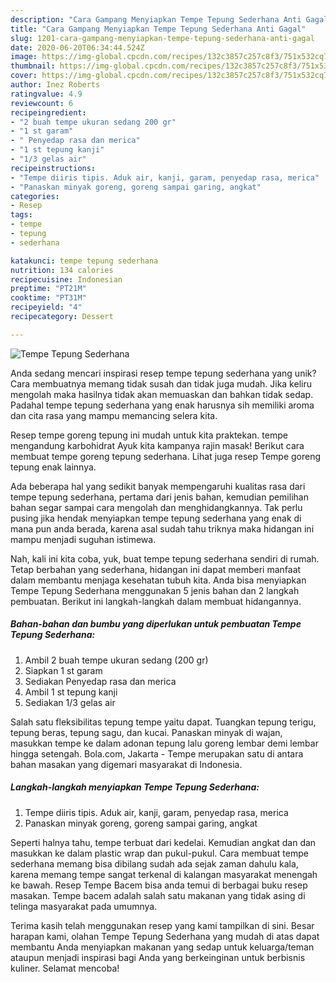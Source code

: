 ```yaml
---
description: "Cara Gampang Menyiapkan Tempe Tepung Sederhana Anti Gagal"
title: "Cara Gampang Menyiapkan Tempe Tepung Sederhana Anti Gagal"
slug: 1201-cara-gampang-menyiapkan-tempe-tepung-sederhana-anti-gagal
date: 2020-06-20T06:34:44.524Z
image: https://img-global.cpcdn.com/recipes/132c3857c257c8f3/751x532cq70/tempe-tepung-sederhana-foto-resep-utama.jpg
thumbnail: https://img-global.cpcdn.com/recipes/132c3857c257c8f3/751x532cq70/tempe-tepung-sederhana-foto-resep-utama.jpg
cover: https://img-global.cpcdn.com/recipes/132c3857c257c8f3/751x532cq70/tempe-tepung-sederhana-foto-resep-utama.jpg
author: Inez Roberts
ratingvalue: 4.9
reviewcount: 6
recipeingredient:
- "2 buah tempe ukuran sedang 200 gr"
- "1 st garam"
- " Penyedap rasa dan merica"
- "1 st tepung kanji"
- "1/3 gelas air"
recipeinstructions:
- "Tempe diiris tipis. Aduk air, kanji, garam, penyedap rasa, merica"
- "Panaskan minyak goreng, goreng sampai garing, angkat"
categories:
- Resep
tags:
- tempe
- tepung
- sederhana

katakunci: tempe tepung sederhana 
nutrition: 134 calories
recipecuisine: Indonesian
preptime: "PT21M"
cooktime: "PT31M"
recipeyield: "4"
recipecategory: Dessert

---
```



![Tempe Tepung Sederhana](https://img-global.cpcdn.com/recipes/132c3857c257c8f3/751x532cq70/tempe-tepung-sederhana-foto-resep-utama.jpg)

Anda sedang mencari inspirasi resep tempe tepung sederhana yang unik? Cara membuatnya memang tidak susah dan tidak juga mudah. Jika keliru mengolah maka hasilnya tidak akan memuaskan dan bahkan tidak sedap. Padahal tempe tepung sederhana yang enak harusnya sih memiliki aroma dan cita rasa yang mampu memancing selera kita.

Resep tempe goreng tepung ini mudah untuk kita praktekan. tempe mengandung karbohidrat Ayuk kita kampanya rajin masak! Berikut cara membuat tempe goreng tepung sederhana. Lihat juga resep Tempe goreng tepung enak lainnya.

Ada beberapa hal yang sedikit banyak mempengaruhi kualitas rasa dari tempe tepung sederhana, pertama dari jenis bahan, kemudian pemilihan bahan segar sampai cara mengolah dan menghidangkannya. Tak perlu pusing jika hendak menyiapkan tempe tepung sederhana yang enak di mana pun anda berada, karena asal sudah tahu triknya maka hidangan ini mampu menjadi suguhan istimewa.


Nah, kali ini kita coba, yuk, buat tempe tepung sederhana sendiri di rumah. Tetap berbahan yang sederhana, hidangan ini dapat memberi manfaat dalam membantu menjaga kesehatan tubuh kita. Anda bisa menyiapkan Tempe Tepung Sederhana menggunakan 5 jenis bahan dan 2 langkah pembuatan. Berikut ini langkah-langkah dalam membuat hidangannya.

<!--inarticleads1-->

##### Bahan-bahan dan bumbu yang diperlukan untuk pembuatan Tempe Tepung Sederhana:

1. Ambil 2 buah tempe ukuran sedang (200 gr)
1. Siapkan 1 st garam
1. Sediakan  Penyedap rasa dan merica
1. Ambil 1 st tepung kanji
1. Sediakan 1/3 gelas air


Salah satu fleksibilitas tepung tempe yaitu dapat. Tuangkan tepung terigu, tepung beras, tepung sagu, dan kucai. Panaskan minyak di wajan, masukkan tempe ke dalam adonan tepung lalu goreng lembar demi lembar hingga setengah. Bola.com, Jakarta - Tempe merupakan satu di antara bahan masakan yang digemari masyarakat di Indonesia. 

<!--inarticleads2-->

##### Langkah-langkah menyiapkan Tempe Tepung Sederhana:

1. Tempe diiris tipis. Aduk air, kanji, garam, penyedap rasa, merica
1. Panaskan minyak goreng, goreng sampai garing, angkat


Seperti halnya tahu, tempe terbuat dari kedelai. Kemudian angkat dan dan masukkan ke dalam plastic wrap dan pukul-pukul. Cara membuat tempe sederhana memang bisa dibilang sudah ada sejak zaman dahulu kala, karena memang tempe sangat terkenal di kalangan masyarakat menengah ke bawah. Resep Tempe Bacem bisa anda temui di berbagai buku resep masakan. Tempe bacem adalah salah satu makanan yang tidak asing di telinga masyarakat pada umumnya. 

Terima kasih telah menggunakan resep yang kami tampilkan di sini. Besar harapan kami, olahan Tempe Tepung Sederhana yang mudah di atas dapat membantu Anda menyiapkan makanan yang sedap untuk keluarga/teman ataupun menjadi inspirasi bagi Anda yang berkeinginan untuk berbisnis kuliner. Selamat mencoba!
